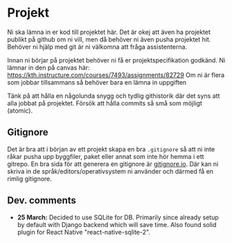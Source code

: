 # Projekt
Ni ska lämna in er kod till projektet här. Det är okej att även ha projektet publikt på github om ni vill, men då behöver ni även pusha projektet hit. Behöver ni hjälp med git är ni välkomna att fråga assistenterna.

Innan ni börjar på projektet behöver ni få er projektspecifikation godkänd. Ni lämnar in den på canvas här: https://kth.instructure.com/courses/7493/assignments/82729 Om ni är flera som jobbar tillsammans så behöver bara en lämna in uppgiften

Tänk på att hålla en någolunda snygg och tydlig githistorik där det syns att alla jobbat på projektet. Försök att hålla commits så små som möjligt (atomic). 

## Gitignore
Det är bra att i början av ett projekt skapa en bra `.gitignore` så att ni inte råkar pusha upp byggfiler, paket eller annat som inte hör hemma i ett gitrepo.
En bra sida för att generera en gitignore är [gitignore.io](https://gitignore.io/). Där kan ni skriva in de språk/editors/operativsystem ni använder och därmed få en rimlig gitignore.



## Dev. comments

- **25 March:** Decided to use SQLite for DB. Primarily since already setup by default with Django backend which will save time. Also found solid plugin for React Native "react-native-sqlite-2".